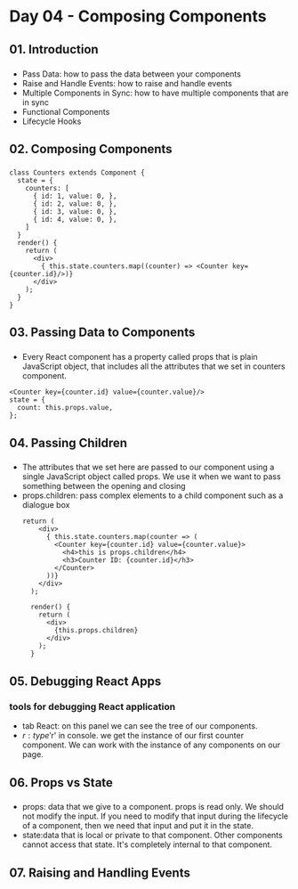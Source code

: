 # Day 04 - Composing Components
## 01. Introduction
###
- Pass Data: how to pass the data between your components
- Raise and Handle Events: how to raise and handle events
- Multiple Components in Sync: how to have multiple components that are in sync
- Functional Components
- Lifecycle Hooks

## 02. Composing Components
###
```
class Counters extends Component {
  state = {
    counters: [
      { id: 1, value: 0, },
      { id: 2, value: 0, },
      { id: 3, value: 0, },
      { id: 4, value: 0, },
    ]
  }
  render() { 
    return (
      <div>
        { this.state.counters.map((counter) => <Counter key={counter.id}/>)}
      </div>
    );
  }
}
```

## 03. Passing Data to Components
###
- Every React component has a property called props that is plain JavaScript object, that includes all the attributes that we set in counters component.
```
<Counter key={counter.id} value={counter.value}/>
state = {
  count: this.props.value,
};
```

## 04. Passing Children
###
- The attributes that we set here are passed to our component using a single JavaScript object called props. We use it when we want to pass something between the opening and closing
- props.children: pass complex elements to a child component such as a dialogue box
  ```
  return (
      <div>
        { this.state.counters.map(counter => (
          <Counter key={counter.id} value={counter.value}>
            <h4>this is props.children</h4>
            <h3>Counter ID: {counter.id}</h3>
          </Counter>
        ))}
      </div>
    );

    render() { 
      return (
        <div>
          {this.props.children}
        </div>
      );
    }
  ```

## 05. Debugging React Apps
### tools for debugging React application
- tab React: on this panel we can see the tree of our components.
- $r: type '$r' in console. we get the instance of our first counter component. We can work with the instance of any components on our page.

## 06. Props vs State
###
- props: data that we give to a component. props is read only. We should not modify the input. If you need to modify that input during the lifecycle of a component, then we need that input and put it in the state.
- state:data that is local or private to that component. Other components cannot access that state. It's completely internal to that component.

## 07. Raising and Handling Events
###
